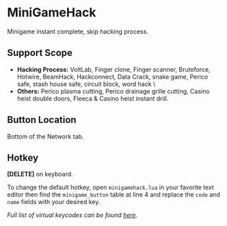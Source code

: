 # MiniGameHack

Minigame instant complete, skip hacking process.

## Support Scope

- **Hacking Process:** VoltLab, Finger clone, Finger scanner, Bruteforce, Hotwire, BeamHack, Hackconnect, Data Crack, snake game, Perico safe, stash house safe, circuit block, word hack \
- **Others:** Perico plasma cutting, Perico drainage grille cutting, Casino heist double doors, Fleeca & Casino heist instant drill.

## Button Location

Bottom of the Network tab.

## Hotkey

**[DELETE]** on keyboard.

To change the default hotkey, open `minigamehack.lua` in your favorite text editor then find the `minigame_button` table at line 4 and replace the `code` and `name` fields with your desired key.

*Full list of virtual keycodes can be found [here](https://learn.microsoft.com/en-us/windows/win32/inputdev/virtual-key-codes).*
